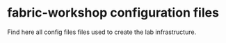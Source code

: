 # fabric-workshop configuration files

Find here all config files files used to create the lab infrastructure.
